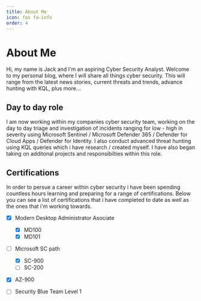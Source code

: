 ```yaml
---
title: About Me
icon: fas fa-info
order: 4
---
```


# **About Me**

Hi, my name is Jack and I'm an aspiring Cyber Security Analyst. Welcome to my personal blog, where I will share all things cyber security. This will range from the latest news stories, current threats and trends, advance hunting with KQL, plus more...

## Day to day role

I am now working within my companies cyber security team, working on the day to day triage and investigation of incidents ranging for low - high in severity using Microsoft Sentinel / Microsoft Defender 365 / Defender for Cloud Apps / Defender for Identity. I also conduct advanced threat hunting using KQL queries which i have research / created myself. I have also began taking on additonal projects and responsibilties within this role.

## Certifications

In order to persue a career within cyber security i have been spending countless hours learning and preparing for a range of certifications. Below you can see a list of certifications that i have completed to date as well as the ones that i'm working towards. 

- [x] Modern Desktop Administrator Asociate
    - [x] MD100
    - [x] MD101
- [ ] Microsoft SC path
    - [x] SC-900
    - [ ] SC-200
- [x] AZ-900
- [ ] Security Blue Team Level 1 




